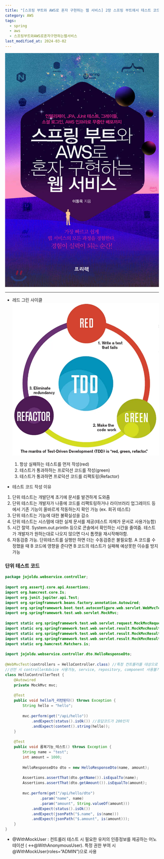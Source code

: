```yaml
---
title: "[스프링 부트와 AWS로 혼자 구현하는 웹 서비스] 2장 스프링 부트에서 테스트 코드를 작성하자"
category: AWS
tags:
  - spring
  - aws
  - 스프링부트와AWS로혼자구현하는웹서비스
last_modified_at: 2024-03-02
---
```

![images](/assets/images/alone/IMG-20240925142159.png)

---

- 레드 그린 사이클
![images](/assets/images/alone/IMG-20240925142159-1.png)
    1. 항상 실패하는 테스트를 먼저 작성(red)
    2. 테스트가 통과하하는 프로덕션 코드를 작성(green)
    3. 테스트가 통과하면 프로덕션 코드를 리팩토링(Refactor)

- 테스트 코드 작성 이유
1. 단위 테스트는 개발단계 초기에 문서를 발견하게 도와줌
2. 단위 테스트는 개발자가 나중에 코드를 리팩토링하거나 라이브러리 업그레이드 등에서 기존 기능이 올바르게 작동하는지 확인 가능 (ex. 회귀 테스트)
3. 단위 테스트는 기능에 대한 불확실성을 감소
4. 단위 테스트는 시스템에 대한 실제 문서를 제공(테스트 자체가 문서로 사용가능함)
5. 시간 절약. 
	System.out.println 등으로 콘솔에서 확인하는 시간을 줄여줌. 테스트가 개발자가 원하는대로 나오지 않으면 다시 톰캣을 재시작해야함.
6. 자동검증 가능. 
	단위테스트를 실행만 하면 더는 수동검증은 불필요함. 
    A 코드를 수정했을 때 B 코드에 영향을 준다면 B 코드의 테스트가 실패해 예상못한 이슈를 방지가능

### 단위 테스트 코드

```java
package jojoldu.webservice.controller;

import org.assertj.core.api.Assertions;
import org.hamcrest.core.Is;
import org.junit.jupiter.api.Test;
import org.springframework.beans.factory.annotation.Autowired;
import org.springframework.boot.test.autoconfigure.web.servlet.WebMvcTest;
import org.springframework.test.web.servlet.MockMvc;

import static org.springframework.test.web.servlet.request.MockMvcRequestBuilders.get;
import static org.springframework.test.web.servlet.result.MockMvcResultMatchers.content;
import static org.springframework.test.web.servlet.result.MockMvcResultMatchers.status;
import static org.springframework.test.web.servlet.result.MockMvcResultMatchers.jsonPath;
import static org.hamcrest.Matchers.is;

import jojoldu.webservice.controller.dto.HelloResponseDto;

@WebMvcTest(controllers = HelloController.class) //특정 컨트롤러를 대상으로 하는 단위 테스트를 작성할 때 사용. 
//선언 시 controllerAdvice 사용가능, service, repository, component 사용불가
class HelloControllerTest {
	@Autowired
	private MockMvc mvc;

	@Test
	public void hello가_리턴된다() throws Exception {
		String hello = "hello";

		mvc.perform(get("/api/hello"))
			.andExpect(status().isOk()) //응답코드가 200인지
			.andExpect(content().string(hello));
	}

	@Test
	public void 롬복기능_테스트() throws Exception {
		String name = "test";
		int amount = 1000;

		HelloResponseDto dto = new HelloResponseDto(name, amount);

		Assertions.assertThat(dto.getName()).isEqualTo(name);
		Assertions.assertThat(dto.getAmount()).isEqualTo(amount);

		mvc.perform(get("/api/hello/dto")
				.param("name", name)
				.param("amount", String.valueOf(amount)))
			.andExpect(status().isOk())
			.andExpect(jsonPath("$.name", is(name)))
			.andExpect(jsonPath("$.amount", is(amount)));
	}
}
```

- @WithMockUser : 컨트롤러 테스트 시 필요한 유저의 인증정보를 제공하는 어노테이션 ( ↔@WithAnonymousUser). 특정 권한 부여 시 @WithMockUser(roles=”ADMIN”)으로 사용
